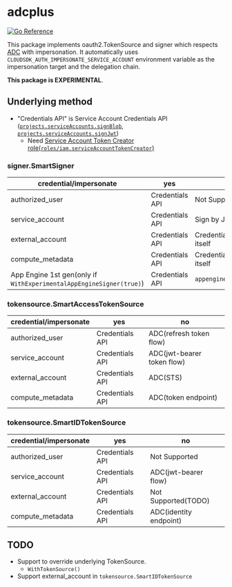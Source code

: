 # adcplus

[![Go Reference](https://pkg.go.dev/badge/github.com/apstndb/adcplus.svg)](https://pkg.go.dev/github.com/apstndb/adcplus)

This package implements oauth2.TokenSource and signer which respects [ADC](https://google.aip.dev/auth/4110) with impersonation.
It automatically uses `CLOUDSDK_AUTH_IMPERSONATE_SERVICE_ACCOUNT` environment variable as the impersonation target and the delegation chain.

**This package is EXPERIMENTAL**.

## Underlying method

* "Credentials API" is Service Account Credentials API ([`projects.serviceAccounts.signBlob`](https://cloud.google.com/iam/docs/reference/credentials/rest/v1/projects.serviceAccounts/signBlob?hl=en), [`projects.serviceAccounts.signJwt`](https://cloud.google.com/iam/docs/reference/credentials/rest/v1/projects.serviceAccounts/signJwt?hl=en))
  * Need [Service Account Token Creator role(`roles/iam.serviceAccountTokenCreator`)](https://cloud.google.com/iam/docs/impersonating-service-accounts)

### signer.SmartSigner

|credential/impersonate|yes|no|
|---|---|---|
|authorized_user|Credentials API|Not Supported|
|service_account|Credentials API|Sign by JSON key|
|external_account|Credentials API|Credentials API as itself|
|compute_metadata|Credentials API|Credentials API as itself|
|App Engine 1st gen(only if `WithExperimentalAppEngineSigner(true)`)|Credentials API|`appengine.SignBytes()`|

### tokensource.SmartAccessTokenSource

|credential/impersonate|yes|no|
|---|---|---|
|authorized_user|Credentials API|ADC(refresh token flow)|
|service_account|Credentials API|ADC(jwt-bearer token flow)|
|external_account|Credentials API|ADC(STS)|
|compute_metadata|Credentials API|ADC(token endpoint)|

### tokensource.SmartIDTokenSource

|credential/impersonate|yes|no|
|---|---|---|
|authorized_user|Credentials API|Not Supported|
|service_account|Credentials API|ADC(jwt-bearer flow)|
|external_account|Credentials API|Not Supported(TODO)|
|compute_metadata|Credentials API|ADC(identity endpoint)|

## TODO

* Support to override underlying TokenSource.
  * `WithTokenSource()`
* Support external_account in `tokensource.SmartIDTokenSource`
